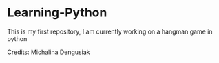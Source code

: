 # Learning-Python
This is my first repository, I am currently working on a hangman game in python

Credits:
Michalina Dengusiak
